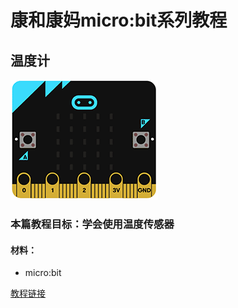 # 康和康妈micro:bit系列教程 

## 温度计


![温度计](https://github.com/ihuanglei/pxt-ylwl-tutorials/blob/master/microbit/assets/temperature.gif?raw=true)


### 本篇教程目标：学会使用温度传感器

#### 材料：
* micro:bit

[教程链接](http://t.cn/AiQOiXRL)